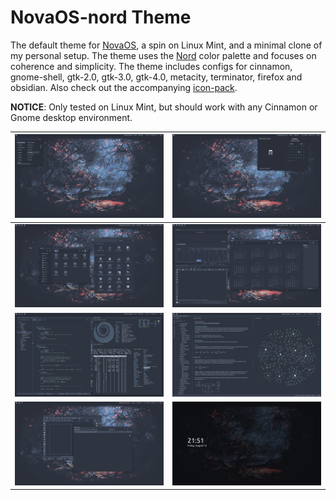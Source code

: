 # NovaOS-nord Theme
The default theme for [NovaOS](https://github.com/NicklasVraa/NovaOS), a spin on Linux Mint, and a minimal clone of my personal setup. The theme uses the [Nord](https://www.nordtheme.com/docs/colors-and-palettes) color palette and focuses on coherence and simplicity. The theme includes configs for cinnamon, gnome-shell, gtk-2.0, gtk-3.0, gtk-4.0, metacity, terminator, firefox and obsidian. Also check out the accompanying [icon-pack](https://github.com/NicklasVraa/NovaOS-nord-Icons).

**NOTICE**: Only tested on Linux Mint, but should work with any Cinnamon or Gnome desktop environment.

| ![alt](meta/desktop.png)          | ![alt](meta/applet.png)   |
| --------------------------------- | ------------------------- |
| ![alt](meta/files_settings.png)   | ![alt](meta/os_apps.png)  |
| ![alt](meta/code_term.png)        | ![alt](meta/obsidian.png) |
| ![alt](meta/browser_inkscape.png) | ![alt](meta/lock.png)     |
